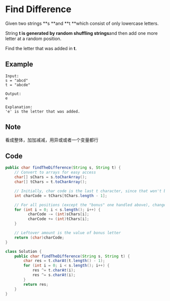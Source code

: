 # Find Difference

Given two strings **s **and **t **which consist of only lowercase letters.

String **t **is generated by random shuffling string**s**and then add one more letter at a random position.

Find the letter that was added in **t**.

## **Example**

```
Input:
s = "abcd"
t = "abcde"

Output:
e

Explanation:
'e' is the letter that was added.
```

## Note

看成整体，加加减减，用异或或者一个变量都行

## Code

```java
public char findTheDifference(String s, String t) {
    // Convert to arrays for easy access
    char[] sChars = s.toCharArray();
    char[] tChars = t.toCharArray();

    // Initially, char code is the last t character, since that won't be included in the loop
    int charCode = tChars[tChars.length - 1];

    // For all positions (except the "bonus" one handled above), change running char total
    for (int i = 0; i < s.length(); i++) {
          charCode -= (int)sChars[i];
          charCode += (int)tChars[i]; 
    }

    // Leftover amount is the value of bonus letter
    return (char)charCode;
}
```

```java
class Solution {
    public char findTheDifference(String s, String t) {
        char res = t.charAt(t.length() - 1);
        for (int i = 0; i < s.length(); i++) {
            res ^= t.charAt(i);
            res ^= s.charAt(i);
        }
        return res;
    }
}
```
